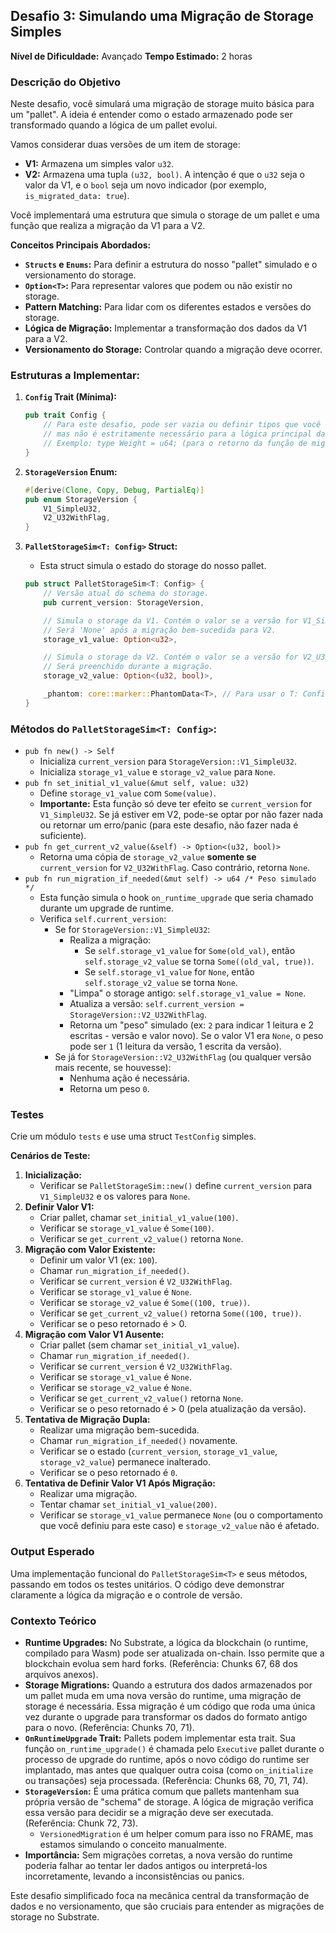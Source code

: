 
## Desafio 3: Simulando uma Migração de Storage Simples

**Nível de Dificuldade:** Avançado
**Tempo Estimado:** 2 horas

### Descrição do Objetivo

Neste desafio, você simulará uma migração de storage muito básica para um "pallet". A ideia é entender como o estado armazenado pode ser transformado quando a lógica de um pallet evolui.

Vamos considerar duas versões de um item de storage:
*   **V1:** Armazena um simples valor `u32`.
*   **V2:** Armazena uma tupla `(u32, bool)`. A intenção é que o `u32` seja o valor da V1, e o `bool` seja um novo indicador (por exemplo, `is_migrated_data: true`).

Você implementará uma estrutura que simula o storage de um pallet e uma função que realiza a migração da V1 para a V2.

**Conceitos Principais Abordados:**
*   **`Structs` e `Enums`:** Para definir a estrutura do nosso "pallet" simulado e o versionamento do storage.
*   **`Option<T>`:** Para representar valores que podem ou não existir no storage.
*   **Pattern Matching:** Para lidar com os diferentes estados e versões do storage.
*   **Lógica de Migração:** Implementar a transformação dos dados da V1 para a V2.
*   **Versionamento do Storage:** Controlar quando a migração deve ocorrer.

### Estruturas a Implementar:

1.  **`Config` Trait (Mínima):**
    ```rust
    pub trait Config {
        // Para este desafio, pode ser vazia ou definir tipos que você ache úteis,
        // mas não é estritamente necessário para a lógica principal da migração.
        // Exemplo: type Weight = u64; (para o retorno da função de migração)
    }
    ```

2.  **`StorageVersion` Enum:**
    ```rust
    #[derive(Clone, Copy, Debug, PartialEq)]
    pub enum StorageVersion {
        V1_SimpleU32,
        V2_U32WithFlag,
    }
    ```

3.  **`PalletStorageSim<T: Config>` Struct:**
    *   Esta struct simula o estado do storage do nosso pallet.
    ```rust
    pub struct PalletStorageSim<T: Config> {
        // Versão atual do schema do storage.
        pub current_version: StorageVersion,

        // Simula o storage da V1. Contém o valor se a versão for V1_SimpleU32.
        // Será 'None' após a migração bem-sucedida para V2.
        storage_v1_value: Option<u32>,

        // Simula o storage da V2. Contém o valor se a versão for V2_U32WithFlag.
        // Será preenchido durante a migração.
        storage_v2_value: Option<(u32, bool)>,

        _phantom: core::marker::PhantomData<T>, // Para usar o T: Config
    }
    ```

### Métodos do `PalletStorageSim<T: Config>`:

*   `pub fn new() -> Self`
    *   Inicializa `current_version` para `StorageVersion::V1_SimpleU32`.
    *   Inicializa `storage_v1_value` e `storage_v2_value` para `None`.
*   `pub fn set_initial_v1_value(&mut self, value: u32)`
    *   Define `storage_v1_value` com `Some(value)`.
    *   **Importante:** Esta função só deve ter efeito se `current_version` for `V1_SimpleU32`. Se já estiver em V2, pode-se optar por não fazer nada ou retornar um erro/panic (para este desafio, não fazer nada é suficiente).
*   `pub fn get_current_v2_value(&self) -> Option<(u32, bool)>`
    *   Retorna uma cópia de `storage_v2_value` **somente se** `current_version` for `V2_U32WithFlag`. Caso contrário, retorna `None`.
*   `pub fn run_migration_if_needed(&mut self) -> u64 /* Peso simulado */`
    *   Esta função simula o hook `on_runtime_upgrade` que seria chamado durante um upgrade de runtime.
    *   Verifica `self.current_version`:
        *   Se for `StorageVersion::V1_SimpleU32`:
            *   Realiza a migração:
                *   Se `self.storage_v1_value` for `Some(old_val)`, então `self.storage_v2_value` se torna `Some((old_val, true))`.
                *   Se `self.storage_v1_value` for `None`, então `self.storage_v2_value` se torna `None`.
            *   "Limpa" o storage antigo: `self.storage_v1_value = None`.
            *   Atualiza a versão: `self.current_version = StorageVersion::V2_U32WithFlag`.
            *   Retorna um "peso" simulado (ex: `2` para indicar 1 leitura e 2 escritas - versão e valor novo). Se o valor V1 era `None`, o peso pode ser `1` (1 leitura da versão, 1 escrita da versão).
        *   Se já for `StorageVersion::V2_U32WithFlag` (ou qualquer versão mais recente, se houvesse):
            *   Nenhuma ação é necessária.
            *   Retorna um peso `0`.

### Testes

Crie um módulo `tests` e use uma struct `TestConfig` simples.

**Cenários de Teste:**

1.  **Inicialização:**
    *   Verificar se `PalletStorageSim::new()` define `current_version` para `V1_SimpleU32` e os valores para `None`.
2.  **Definir Valor V1:**
    *   Criar pallet, chamar `set_initial_v1_value(100)`.
    *   Verificar se `storage_v1_value` é `Some(100)`.
    *   Verificar se `get_current_v2_value()` retorna `None`.
3.  **Migração com Valor Existente:**
    *   Definir um valor V1 (ex: `100`).
    *   Chamar `run_migration_if_needed()`.
    *   Verificar se `current_version` é `V2_U32WithFlag`.
    *   Verificar se `storage_v1_value` é `None`.
    *   Verificar se `storage_v2_value` é `Some((100, true))`.
    *   Verificar se `get_current_v2_value()` retorna `Some((100, true))`.
    *   Verificar se o peso retornado é > 0.
4.  **Migração com Valor V1 Ausente:**
    *   Criar pallet (sem chamar `set_initial_v1_value`).
    *   Chamar `run_migration_if_needed()`.
    *   Verificar se `current_version` é `V2_U32WithFlag`.
    *   Verificar se `storage_v1_value` é `None`.
    *   Verificar se `storage_v2_value` é `None`.
    *   Verificar se `get_current_v2_value()` retorna `None`.
    *   Verificar se o peso retornado é > 0 (pela atualização da versão).
5.  **Tentativa de Migração Dupla:**
    *   Realizar uma migração bem-sucedida.
    *   Chamar `run_migration_if_needed()` novamente.
    *   Verificar se o estado (`current_version`, `storage_v1_value`, `storage_v2_value`) permanece inalterado.
    *   Verificar se o peso retornado é `0`.
6.  **Tentativa de Definir Valor V1 Após Migração:**
    *   Realizar uma migração.
    *   Tentar chamar `set_initial_v1_value(200)`.
    *   Verificar se `storage_v1_value` permanece `None` (ou o comportamento que você definiu para este caso) e `storage_v2_value` não é afetado.

### Output Esperado

Uma implementação funcional do `PalletStorageSim<T>` e seus métodos, passando em todos os testes unitários. O código deve demonstrar claramente a lógica da migração e o controle de versão.

### Contexto Teórico

*   **Runtime Upgrades:** No Substrate, a lógica da blockchain (o runtime, compilado para Wasm) pode ser atualizada on-chain. Isso permite que a blockchain evolua sem hard forks. (Referência: Chunks 67, 68 dos arquivos anexos).
*   **Storage Migrations:** Quando a estrutura dos dados armazenados por um pallet muda em uma nova versão do runtime, uma migração de storage é necessária. Essa migração é um código que roda uma única vez durante o upgrade para transformar os dados do formato antigo para o novo. (Referência: Chunks 70, 71).
*   **`OnRuntimeUpgrade` Trait:** Pallets podem implementar esta trait. Sua função `on_runtime_upgrade()` é chamada pelo `Executive` pallet durante o processo de upgrade do runtime, após o novo código do runtime ser implantado, mas antes que qualquer outra coisa (como `on_initialize` ou transações) seja processada. (Referência: Chunks 68, 70, 71, 74).
*   **`StorageVersion`:** É uma prática comum que pallets mantenham sua própria versão de "schema" de storage. A lógica de migração verifica essa versão para decidir se a migração deve ser executada. (Referência: Chunk 72, 73).
    *   `VersionedMigration` é um helper comum para isso no FRAME, mas estamos simulando o conceito manualmente.
*   **Importância:** Sem migrações corretas, a nova versão do runtime poderia falhar ao tentar ler dados antigos ou interpretá-los incorretamente, levando a inconsistências ou panics.

Este desafio simplificado foca na mecânica central da transformação de dados e no versionamento, que são cruciais para entender as migrações de storage no Substrate.
